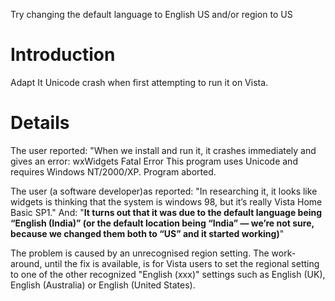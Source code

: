 Try changing the default language to English US and/or region to US

# Introduction #

Adapt It Unicode crash when first attempting to run it on Vista.



# Details #

The user reported: "When we install and run it, it crashes immediately and gives an error:
wxWidgets Fatal Error
This program uses Unicode and requires Windows NT/2000/XP. Program aborted.

The user (a software developer)as reported: "In researching it, it looks like widgets is thinking that the system is windows 98, but it’s really Vista Home Basic SP1."
And: "**It turns out that it was due to the default language being “English (India)” (or the default location being “India” — we’re not sure, because we changed them both to “US” and it started working)**"

The problem is caused by an unrecognised region setting. The work-around, until the fix is available, is for Vista users to set the regional setting to one of the other recognized "English (xxx)" settings such as English (UK), English (Australia) or English (United States).